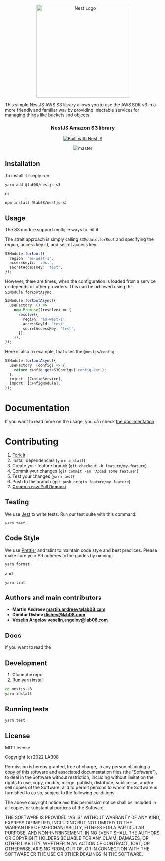 <div align="center">
  <a href="http://nestjs.com/" target="_blank">
    <img src="https://nestjs.com/img/logo_text.svg" width="300" alt="Nest Logo" />
  </a>
</div>

This simple NestJS AWS S3 library allows you to use the AWS SDK v3 in a more friendly and familiar way by providing injectable services for managing things like buckets and objects.

<h3 align="center">NestJS Amazon S3 library</h3>

<div align="center">
  <a href="https://nestjs.com" target="_blank">
    <img src="https://img.shields.io/badge/built%20with-NestJs-red.svg" alt="Built with NestJS" />
  </a>

![master](https://github.com/LabO8/nestjs-s3/actions/workflows/test.yml/badge.svg?branch=master)

</div>

## Installation

To install it simply run

```shell
yarn add @lab08/nestjs-s3
```

or

```shell
npm install @lab08/nestjs-s3
```

## Usage

The S3 module support multiple ways to init it

The strait approach is simply calling `S3Module.forRoot` and specifying the region, access key id, and secret access key.

```typescript
S3Module.forRoot({
  region: 'eu-west-1',
  accessKeyId: 'test',
  secretAccessKey: 'test',
});
```

However, there are times, when the configuration is loaded from a service or depends on other providers. This can be achieved using the `S3Module.forRootAsync`.

```typescript
S3Module.forRootAsync({
  useFactory: () =>
    new Promise((resolve) => {
      resolve({
        region: 'eu-west-1',
        accessKeyId: 'test',
        secretAccessKey: 'test',
      });
    }),
});
```

Here is also an example, that uses the `@nestjs/config`.

```typescript
S3Module.forRootAsync({
  useFactory: (config) => {
    return config.get<S3Config>('config-key');
  },
  inject: [ConfigService],
  import: [ConfigModule],
});
```

# Documentation

If you want to read more on the usage, you can check [the documentation](https://labo8.github.io/nestjs-s3/)

# Contributing

1. [Fork it](https://help.github.com/articles/fork-a-repo/)
2. Install dependencies (`yarn install`)
3. Create your feature branch (`git checkout -b feature/my-feature`)
4. Commit your changes (`git commit -am 'Added some feature'`)
5. Test your changes (`yarn test`)
6. Push to the branch (`git push origin feature/my-feature`)
7. [Create a new Pull Request](https://help.github.com/articles/creating-a-pull-request/)

## Testing

We use [Jest](https://github.com/facebook/jest) to write tests. Run our test suite with this command:

```
yarn test
```

## Code Style

We use [Prettier](https://prettier.io/) and tslint to maintain code style and best practices.
Please make sure your PR adheres to the guides by running:

```
yarn format
```

and

```
yarn lint
```

## Authors and main contributors

- **Martin Andreev [martin.andreev\@lab08.com](mailto:martin.andreev@lab08.com)**
- **Dimitar Dishev [dishev\@lab08.com](mailto:dishev@lab08.com)**
- **Veselin Angelov [veselin.angelov\@lab08.com](mailto:veselin.angelov@lab08.com)**

## Docs

If you want to read the

## Development

1. Clone the repo
2. Run yarn install

```bash
cd nestjs-s3
yarn install
```

## Running tests

```bash
yarn test
```

## License

MIT License

Copyright (c) 2022 LAB08

Permission is hereby granted, free of charge, to any person obtaining a copy
of this software and associated documentation files (the "Software"), to deal
in the Software without restriction, including without limitation the rights
to use, copy, modify, merge, publish, distribute, sublicense, and/or sell
copies of the Software, and to permit persons to whom the Software is
furnished to do so, subject to the following conditions:

The above copyright notice and this permission notice shall be included in all
copies or substantial portions of the Software.

THE SOFTWARE IS PROVIDED "AS IS" WITHOUT WARRANTY OF ANY KIND, EXPRESS OR
IMPLIED, INCLUDING BUT NOT LIMITED TO THE WARRANTIES OF MERCHANTABILITY,
FITNESS FOR A PARTICULAR PURPOSE, AND NON-INFRINGEMENT. IN NO EVENT SHALL THE
AUTHORS OR COPYRIGHT HOLDERS BE LIABLE FOR ANY CLAIM, DAMAGES, OR OTHER
LIABILITY, WHETHER IN AN ACTION OF CONTRACT, TORT, OR OTHERWISE, ARISING FROM,
OUT OF, OR IN CONNECTION WITH THE SOFTWARE OR THE USE OR OTHER DEALINGS IN THE
SOFTWARE.
